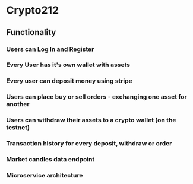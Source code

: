 # Crypto212

## Functionality
### Users can Log In and Register
### Every User has it's own wallet with assets
### Every user can deposit money using stripe
### Users can place buy or sell orders - exchanging one asset for another
### Users can withdraw their assets to a crypto wallet (on the testnet)
### Transaction history for every deposit, withdraw or order
### Market candles data endpoint 
### Microservice architecture


